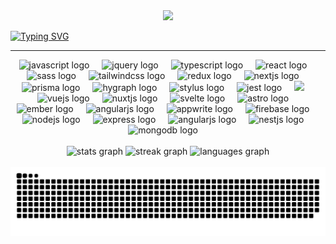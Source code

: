 <div align="center">
  <img height="240" height="240" style="object-fit:cover;" src="https://i.pinimg.com/originals/26/32/ed/2632ed38f455851dd9adf61c89417d90.png"  />
</div>

[![Typing SVG](https://readme-typing-svg.demolab.com?font=Poppins&size=30&duration=3000&pause=1000&color=DDDDDD&center=true&vCenter=true&multiline=true&random=false&width=1000&height=140&lines=Hi+There!%F0%9F%91%8B;My+Name+is+Dilshod;I+am+a+Full+Stack+Developer)](https://git.io/typing-svg)
<hr />

<div align="center">
<!--    <img src="https://cdn.jsdelivr.net/gh/devicons/devicon/icons/html5/html5-original.svg" height="40" alt="html5 logo"  /> -->
<!--   <img width="12" /> -->
<!--   <img src="https://cdn.jsdelivr.net/gh/devicons/devicon/icons/css3/css3-original.svg" height="40" alt="css3 logo"  /> -->
<!--   <img width="12" /> -->
<!--   <img src="https://cdn.jsdelivr.net/gh/devicons/devicon/icons/less/less-plain-wordmark.svg" height="45" alt="less logo"  /> -->
<!--   <img width="12" /> -->
<!--   <img src="https://cdn.jsdelivr.net/gh/devicons/devicon/icons/bootstrap/bootstrap-original.svg" height="45" alt="bootstrap logo"  /> -->
<!--   <img width="12" /> -->
<!--   <img src="https://cdn.simpleicons.org/bulma/00D1B2" height="40" alt="bulma logo"  /> -->
<!--   <img width="12" /> -->
<!--   <img src="https://cdn.jsdelivr.net/gh/devicons/devicon/icons/stylus/stylus-original.svg" height="45" alt="stylus logo"  /> -->
<!--   <img width="12" /> -->
  <img src="https://cdn.jsdelivr.net/gh/devicons/devicon/icons/javascript/javascript-original.svg" height="45" alt="javascript logo"  />
  <img width="12" />
  <img src="https://cdn.jsdelivr.net/gh/devicons/devicon/icons/jquery/jquery-original.svg" height="45" alt="jquery logo"  />
  <img width="12" />
  <img src="https://cdn.jsdelivr.net/gh/devicons/devicon/icons/typescript/typescript-original.svg" height="45" alt="typescript logo"  />
  <img width="12" />
<!--   <img src="https://cdn.jsdelivr.net/gh/devicons/devicon/icons/npm/npm-original-wordmark.svg" height="45" alt="npm logo"  /> -->
<!--   <img width="12" /> -->
  <img src="https://cdn.jsdelivr.net/gh/devicons/devicon/icons/react/react-original.svg" height="45" alt="react logo"  />
  <img width="12" />
  <img src="https://cdn.jsdelivr.net/gh/devicons/devicon/icons/sass/sass-original.svg" height="45" alt="sass logo"  />
  <img width="12" />
  <img src="https://cdn.jsdelivr.net/gh/devicons/devicon/icons/tailwindcss/tailwindcss-original-wordmark.svg" height="45" alt="tailwindcss logo"  />
  <img width="12" />
<!--   <img src="https://cdn.jsdelivr.net/gh/devicons/devicon/icons/webpack/webpack-original.svg" height="45" alt="webpack logo"  /> -->
<!--   <img width="12" /> -->
<!--   <img src="https://cdn.jsdelivr.net/gh/devicons/devicon/icons/babel/babel-original.svg" height="45" alt="babel logo"  /> -->
<!--   <img width="12" /> -->
  <img src="https://cdn.jsdelivr.net/gh/devicons/devicon/icons/redux/redux-original.svg" height="45" alt="redux logo"  />
  <img width="12" />
<!--   <img src="https://cdn.jsdelivr.net/gh/devicons/devicon/icons/materialui/materialui-original.svg" height="45" alt="materialui logo"  /> -->
<!--   <img width="12" /> -->
  <img src="https://cdn.jsdelivr.net/gh/devicons/devicon/icons/nextjs/nextjs-original.svg" height="45" alt="nextjs logo"  />
  <img width="12" />
  <img src="https://cdn.freelogovectors.net/wp-content/uploads/2022/01/prisma_logo-freelogovectors.net_.png" height="45" alt="prisma logo"  />
  <img width="12" />
  <img src="https://cdn.softwarereviews.com/production/logos/offerings/7500/medium/Hygraph_Logo__1_-removebg-preview.png?1678995933" height="45" alt="hygraph logo"  />
  <img width="12" />
  <img src="https://upload.wikimedia.org/wikipedia/commons/thumb/b/ba/Stripe_Logo%2C_revised_2016.svg/2560px-Stripe_Logo%2C_revised_2016.svg.png" height="45" alt="stylus logo"  />
  <img width="12" />
<!--   <img src="https://cdn.jsdelivr.net/gh/devicons/devicon/icons/markdown/markdown-original.svg" height="45" alt="markdown logo"  /> -->
<!--   <img width="12" /> -->
<!--   <img src="https://cdn.simpleicons.org/codepen/000000" height="45" alt="codepen logo"  /> -->
<!--   <img width="12" /> -->
  <img src="https://cdn.jsdelivr.net/gh/devicons/devicon/icons/jest/jest-plain.svg" height="45" alt="jest logo"  />
  <img width="12" />
  <img src="https://cdn.jsdelivr.net/gh/devicons/devicon/icons/storybook/storybook-original.svg"  height="45 alt="storybook logo"  />
  <img width="12" />
<!--   <img src="https://cdn.jsdelivr.net/gh/devicons/devicon/icons/threejs/threejs-original.svg" height="45" alt="threejs logo"  /> -->
<!--   <img width="12" /> -->
  <img src="https://cdn.jsdelivr.net/gh/devicons/devicon/icons/vuejs/vuejs-original.svg" height="45" alt="vuejs logo"  />
  <img width="12" />
<!--   <img src="https://cdn.jsdelivr.net/gh/devicons/devicon/icons/vuetify/vuetify-original.svg" height="45" alt="vuetify logo"  /> -->
<!--   <img width="12" /> -->
  <img src="https://cdn.jsdelivr.net/gh/devicons/devicon/icons/nuxtjs/nuxtjs-original.svg" height="45" alt="nuxtjs logo"  />
  <img width="12" />
  <img src="https://cdn.jsdelivr.net/gh/devicons/devicon/icons/svelte/svelte-original.svg" height="45" alt="svelte logo"  />
  <img width="12" />
  <img src="https://cdn.simpleicons.org/astro/FF5D01" height="45" alt="astro logo"  />
  <img width="12" />
  <img src="https://cdn.jsdelivr.net/gh/devicons/devicon/icons/ember/ember-original-wordmark.svg" height="45" alt="ember logo"  />
  <img width="12" />
  <img src="https://cdn.jsdelivr.net/gh/devicons/devicon/icons/angularjs/angularjs-original.svg" height="45" alt="angularjs logo"  />
  <img width="12" />
  <img src="https://cdn.jsdelivr.net/gh/devicons/devicon/icons/appwrite/appwrite-original.svg" height="45" alt="appwrite logo"  />
  <img width="12" />
  <img src="https://cdn.jsdelivr.net/gh/devicons/devicon/icons/firebase/firebase-plain.svg" height="45" alt="firebase logo"  />
  <img width="12" />
  <img src="https://cdn.jsdelivr.net/gh/devicons/devicon/icons/nodejs/nodejs-original.svg" height="45" alt="nodejs logo"  />
  <img width="12" />
  <img src="https://cdn.jsdelivr.net/gh/devicons/devicon/icons/express/express-original.svg" height="45" alt="express logo"  />
  <img width="12" />
<!--   <img src="https://cdn.jsdelivr.net/gh/devicons/devicon/icons/handlebars/handlebars-original.svg" height="45" alt="handlebars logo"  /> -->
<!--   <img width="12" /> -->
  <img src="https://cdn.jsdelivr.net/gh/devicons/devicon/icons/graphql/graphql-plain.svg" height="45" alt="angularjs logo"  />
  <img width="12" />
  <img src="https://upload.wikimedia.org/wikipedia/commons/a/a8/NestJS.svg" height="45" alt="nestjs logo"  />
  <img width="12" />
  <img src="https://cdn.jsdelivr.net/gh/devicons/devicon/icons/mongodb/mongodb-original.svg" height="45" alt="mongodb logo"  />
  <img width="12" />
<!--   <img src="https://cdn.jsdelivr.net/gh/devicons/devicon/icons/postgresql/postgresql-original.svg" height="45" alt="postgresql logo"  /> -->
</div>

<br clear="both">

<div align="center">
  <img src="https://github-readme-stats.vercel.app/api?username=Rofiyev&hide_title=false&hide_rank=false&show_icons=true&include_all_commits=false&count_private=false&disable_animations=true&theme=radical&locale=en&hide_border=true" height="170" alt="stats graph"  />
  <img src="https://streak-stats.demolab.com?user=Rofiyev&locale=en&mode=daily&theme=radical&hide_border=true&border_radius=5" height="170" alt="streak graph"  />
  <img src="https://github-readme-stats.vercel.app/api/top-langs?username=Rofiyev&locale=en&hide_title=true&layout=compact&card_width=320&langs_count=100&theme=radical&hide_border=true" height="170" alt="languages graph"  />
</div>

<br clear="both">

<picture style="width:100%;">
  <source
    media="(prefers-color-scheme: dark)"
    srcset="https://raw.githubusercontent.com/platane/snk/output/github-contribution-grid-snake-dark.svg"
  />
  <source
    media="(prefers-color-scheme: light)"
    srcset="https://raw.githubusercontent.com/platane/snk/output/github-contribution-grid-snake.svg"
  />
  <img
    alt="github contribution grid snake animation"
    src="https://raw.githubusercontent.com/platane/snk/output/github-contribution-grid-snake.svg"
  />
</picture>
